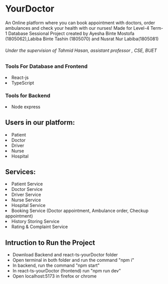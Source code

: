 # YourDoctor
  An Online platform where you can book appointment with doctors, order ambulances and check your health with our nurses!
  Made for Level-4 Term-1 Database Sessional Project created by  Ayesha Binte Mostofa (1805062),Labiba Binte Tashin (1805070) and Nusrat Nur Labiba(1805081) 
 ###### Under the supervision of Tahmid Hasan, assistant professor , CSE, BUET

### Tools For Database and Frontend
<li>React-js</li>
<li>TypeScript</li>

### Tools for Backend 
<li>Node express</li>

<h2> Users in our platform: </h2>
<li> Patient </li>
<li> Doctor </li>
<li> Driver </li>
<li> Nurse  </li>
<li> Hospital </li>


<h2> Services: </h2>
<li> Patient Service </li>
<li> Doctor Service </li>
<li> Driver Service </li>
<li> Nurse  Service </li>
<li> Hospital Service </li>
<li> Booking Service (Doctor appointment, Ambulance order, Checkup appointment) </li>
<li> History Storing Service </li>
<li> Rating & Complaint Service </li>



## Intruction to Run the Project

- Download Backend and react-ts-yourDoctor folder
- Open terminal in both folder and run the command "npm i"
- In backend, run the command "npm start"
- In react-ts-yourDoctor (frontend) run "npm run dev"
- Open localhost:5173 in firefox or chrome

